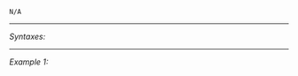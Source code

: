 `N/A`


---
*Syntaxes:*

<!-- [] call `BIS_fnc_moduleObjectiveTarget` -->

---
*Example 1:*

<!-- 
```sqf
[] call BIS_fnc_moduleObjectiveTarget;
``` -->